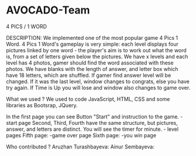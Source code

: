 # AVOCADO-Team

4 PICS / 1 WORD

DESCRIPTION:
We implemented one of the most popular game 4 Pics 1 Word. 
4 Pics 1 Word's gameplay is very simple: each level displays four pictures linked by one word - the player's aim is to work out what the word is, from a         set of letters given below the pictures. We have x levels and each level has 4 photos, gamer should find the word associated with these photos. 
We have blanks with the length of answer, and letter box which have 18 letters, which are shuffled. 
If gamer find answer level will be changed. If it was the last level, window changes to congrats, else you have try again. 
If Time is Up you will lose and window also changes to game over. 

What we used ? 
We used to code JavaScript, HTML, CSS  and some libraries as Bootsrap, JQuery.

In the first page you can see Button "Start" and instruction to the game.  - start page
Second, Third, Fourth have the same structure, but pictures, answer, and letters are distinct. You will see the timer for minute. - level pages
Fifth page: -game over page
Sixth page: -you win page

Who contributed ? 
  Aruzhan Turashbayeva:
  Ainur Sembayeva: 
    
